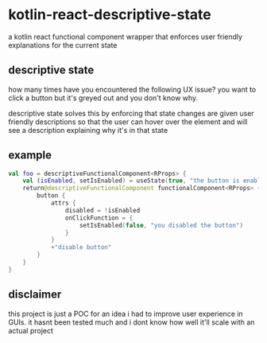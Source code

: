 # kotlin-react-descriptive-state
a kotlin react functional component wrapper that enforces user friendly explanations for the current state

## descriptive state
how many times have you encountered the following UX issue? you want to click a button but it's greyed out and you don't know why.

descriptive state solves this by enforcing that state changes are given user friendly descriptions so that the user can hover over the element and will see a description explaining why it's in that state

## example

```kotlin
val foo = descriptiveFunctionalComponent<RProps> {
    val (isEnabled, setIsEnabled) = useState(true, "the button is enabled by defualt")
    return@descriptiveFunctionalComponent functionalComponent<RProps> {
        button {
            attrs {
                disabled = !isEnabled
                onClickFunction = {
                    setIsEnabled(false, "you disabled the button")
                }
            }
            +"disable button"
        }
    }
}
```

## disclaimer
this project is just a POC for an idea i had to improve user experience in GUIs. it hasnt been tested much and i dont know how well it'll scale with an actual project